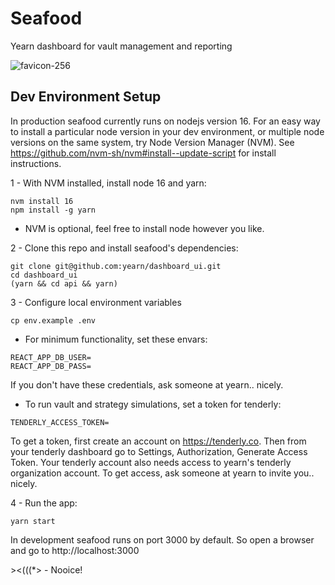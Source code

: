 # Seafood
Yearn dashboard for vault management and reporting

![favicon-256](https://user-images.githubusercontent.com/89237203/209074891-16c56321-774e-411c-9ca0-ffa1a7068ed5.png)

## Dev Environment Setup
In production seafood currently runs on nodejs version 16. For an easy way to install a particular node version in your dev environment, or multiple node versions on the same system, try Node Version Manager (NVM). See https://github.com/nvm-sh/nvm#install--update-script for install instructions.

1 - With NVM installed, install node 16 and yarn:
```console
nvm install 16
npm install -g yarn
```
* NVM is optional, feel free to install node however you like.

2 - Clone this repo and install seafood's dependencies:
```console
git clone git@github.com:yearn/dashboard_ui.git
cd dashboard_ui
(yarn && cd api && yarn)
```

3 - Configure local environment variables
```console
cp env.example .env
```

  - For minimum functionality, set these envars:
  ```
  REACT_APP_DB_USER=
  REACT_APP_DB_PASS=
  ```
  If you don't have these credentials, ask someone at yearn.. nicely.

  - To run vault and strategy simulations, set a token for tenderly:
  ```
  TENDERLY_ACCESS_TOKEN=
  ```
  To get a token, first create an account on https://tenderly.co. Then from your tenderly dashboard go to Settings, Authorization, Generate Access Token. Your tenderly account also needs access to yearn's tenderly organization account. To get access, ask someone at yearn to invite you.. nicely.


4 - Run the app:
```console
yarn start
```
In development seafood runs on port 3000 by default. So open a browser and go to http://localhost:3000



\><(((*> - Nooice!
